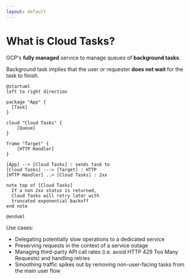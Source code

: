 ```yaml
---
layout: default
---
```


# What is Cloud Tasks?

<Transform scale="0.85">

GCP's **fully managed** service to manage queues of **background tasks**.

Background task implies that the user or requester **does not wait** for the task to finish.

<!-- <img src="/task-queue-handler.png" class="m-auto" /> -->

```plantuml {scale: 0.85}
@startuml
left to right direction

package "App" {
  [Task]
}

cloud "Cloud Tasks" {
    [Queue]
}

frame "Target" {
    [HTTP Handler]
}

[App] --> [Cloud Tasks] : sends task to
[Cloud Tasks] ---> [Target] : HTTP
[HTTP Handler] ..> [Cloud Tasks] : 2xx

note top of [Cloud Tasks]
  If a non 2xx status is returned,
  Cloud Tasks will retry later with
  truncated exponential backoff
end note

@enduml
```

Use cases:

- Delegating potentially slow operations to a dedicated service
- Preserving requests in the context of a service outage
- Managing third-party API call rates (i.e. avoid HTTP 429 Too Many Requests) and handling retries
- Smoothing traffic spikes out by removing non-user-facing tasks from the main user flow

</Transform>

<!--
Alternatives:

- BullMQ
- pg-boss
- Celery

https://www.draconianoverlord.com/2014/01/27/using-your-database-as-a-queue.html/
https://codeopinion.com/using-your-database-as-a-queue/
https://github.com/litements/litequeue

Example: send an email with sendgrid
https://cloud.google.com/tasks/docs/samples/cloud-tasks-fun
https://cloud.google.com/tasks/docs/tutorial-gcf

Example: avoid HTTP 429 Too Many Requests
https://cloud.google.com/workflows/docs/tutorials/buffer-workflows-executions

Dispatch flow control

(truncated) exponential backoff is a strategy we can use to schedule retries.
https://en.wikipedia.org/wiki/Exponential_backoff#Truncated_exponential_backoff

quotas and limits
https://cloud.google.com/tasks/docs/quotas

https://cloud.google.com/tasks/pricing

Cloud Tasks runs in the App Engine internal infrastructure

PULL queus are just for backwards compatibility with the App Engine Task Queue SDK.
https://cloud.google.com/tasks/docs/reference/rest/v2beta3/projects.locations.queues.tasks#pullmessage
-->
